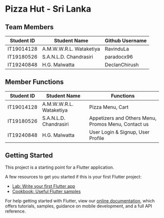 # Pizza Hut - Sri Lanka

## Team Members  

| Student ID | Student Name            | Github Username       |
|------------|-------------------------|-----------------------|
| IT19014128 | A.M.W.W.R.L. Wataketiya | RavinduLa             |
| IT19180526 | S.A.N.L.D. Chandrasiri  | paradocx96            |
| IT19240848 | H.G. Malwatta           | DeclanChirush         |  

## Member Functions  

| Student ID | Student Name            | Functions                                           |
|------------|-------------------------|-----------------------------------------------------|
| IT19014128 | A.M.W.W.R.L. Wataketiya | Pizza Menu, Cart                                    |
| IT19180526 | S.A.N.L.D. Chandrasiri  | Appetizers and Others Menu, Promos Menu, Contact us |
| IT19240848 | H.G. Malwatta           | User Login & Signup, User Profile                   |  

## Getting Started

This project is a starting point for a Flutter application.

A few resources to get you started if this is your first Flutter project:

- [Lab: Write your first Flutter app](https://flutter.dev/docs/get-started/codelab)
- [Cookbook: Useful Flutter samples](https://flutter.dev/docs/cookbook)

For help getting started with Flutter, view our
[online documentation](https://flutter.dev/docs), which offers tutorials,
samples, guidance on mobile development, and a full API reference.
